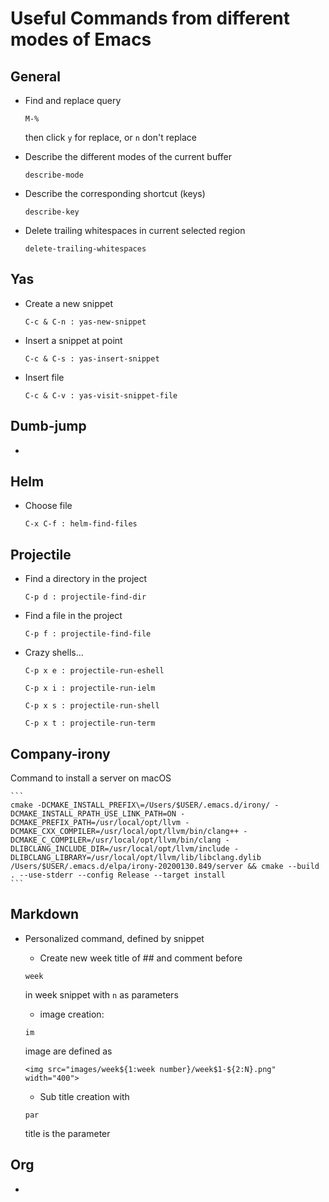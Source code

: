 
# Useful Commands from different modes of Emacs

## General
* Find and replace query
    
    ```
    M-%
    ```
    
    then click `y` for replace, or `n` don't replace
* Describe the different modes of the current buffer

    ```
    describe-mode
    ```

* Describe the corresponding shortcut (keys)

    ```
    describe-key
    ``` 

* Delete trailing whitespaces in current selected region

    ```
    delete-trailing-whitespaces
    ```

## Yas
* Create a new snippet

    ```
    C-c & C-n : yas-new-snippet
    ```

* Insert a snippet at point

    ```
    C-c & C-s : yas-insert-snippet
    ```

* Insert file

    ```
    C-c & C-v : yas-visit-snippet-file
    ```


## Dumb-jump
* 

## Helm
* Choose file

    ```
    C-x C-f : helm-find-files
    ```

## Projectile
* Find a directory in the project

    ```
    C-p d : projectile-find-dir
    ```
    
* Find a file in the project

    ```
    C-p f : projectile-find-file
    ```

* Crazy shells...

    ```
    C-p x e : projectile-run-eshell
    ```

    ```
    C-p x i : projectile-run-ielm
    ```

    ```
    C-p x s : projectile-run-shell
    ```

    ```
    C-p x t : projectile-run-term
    ```

## Company-irony
Command to install a server on macOS

    ```
    cmake -DCMAKE_INSTALL_PREFIX\=/Users/$USER/.emacs.d/irony/ -DCMAKE_INSTALL_RPATH_USE_LINK_PATH=ON -DCMAKE_PREFIX_PATH=/usr/local/opt/llvm -DCMAKE_CXX_COMPILER=/usr/local/opt/llvm/bin/clang++ -DCMAKE_C_COMPILER=/usr/local/opt/llvm/bin/clang -DLIBCLANG_INCLUDE_DIR=/usr/local/opt/llvm/include -DLIBCLANG_LIBRARY=/usr/local/opt/llvm/lib/libclang.dylib  /Users/$USER/.emacs.d/elpa/irony-20200130.849/server && cmake --build . --use-stderr --config Release --target install
    ```

## Markdown
* Personalized command, defined by snippet
  * Create new week title of ## and comment before
  
  ```
  week
  ``` 
  
  in week snippet with `n` as parameters

   * image creation:

   ```
   im
   ```
   
   image are defined as 
   
   ```
   <img src="images/week${1:week number}/week$1-${2:N}.png" width="400">
   ```

    * Sub title creation with

    ```
    par
    ``` 
    
    title is the parameter

## Org
* 
